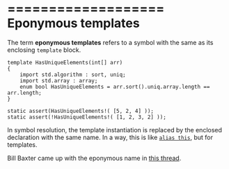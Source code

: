 ===================
Eponymous templates
===================

The term **eponymous templates** refers to a symbol with the same as its enclosing `template` block.

```
template HasUniqueElements(int[] arr)
{
    import std.algorithm : sort, uniq;
    import std.array : array;
    enum bool HasUniqueElements = arr.sort().uniq.array.length == arr.length;
}

static assert(HasUniqueElements!( [5, 2, 4] ));
static assert(!HasUniqueElements!( [1, 2, 3, 2] ));
```

In symbol resolution, the template instantiation is replaced by the enclosed declaration with the same name. In a way, this is like [`alias this`](#Extending-a-struct-with-alias-this), but for templates.


Bill Baxter came up with the eponymous name in [this thread](http://forum.dlang.org/post/gpb2vd$18uf$1@digitalmars.com).